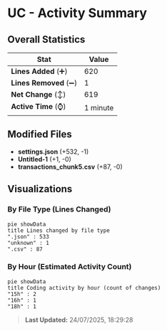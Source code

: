 # UC - Activity Summary 

## Overall Statistics

| Stat                   | Value                                                             |
| ---------------------- | ----------------------------------------------------------------- |
| **Lines Added** (➕)   | 620                                          |
| **Lines Removed** (➖) | 1                                        |
| **Net Change** (↕)    | 619                |
| **Active Time** (⌚)   | 1 minute |


## Modified Files
- **settings.json** (+532, -1)
- **Untitled-1** (+1, -0)
- **transactions_chunk5.csv** (+87, -0)

## Visualizations

### By File Type (Lines Changed)

```mermaid
pie showData
title Lines changed by file type
".json" : 533
"unknown" : 1
".csv" : 87
```

### By Hour (Estimated Activity Count)

```mermaid
pie showData
title Coding activity by hour (count of changes)
"15h" : 2
"16h" : 1
"18h" : 1
```


> **Last Updated:** 24/07/2025, 18:29:28